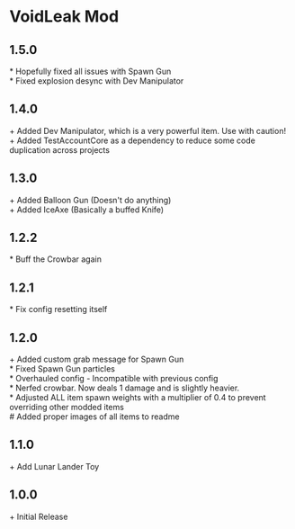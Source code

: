 # VoidLeak Mod

## 1.5.0

\* Hopefully fixed all issues with Spawn Gun<br>
\* Fixed explosion desync with Dev Manipulator<br>

## 1.4.0

\+ Added Dev Manipulator, which is a very powerful item. Use with caution!<br>
\+ Added TestAccountCore as a dependency to reduce some code duplication across projects<br>

## 1.3.0

\+ Added Balloon Gun (Doesn't do anything)<br>
\+ Added IceAxe (Basically a buffed Knife)<br>

## 1.2.2

\* Buff the Crowbar again<br>

## 1.2.1

\* Fix config resetting itself<br>

## 1.2.0

\+ Added custom grab message for Spawn Gun<br>
\* Fixed Spawn Gun particles<br>
\* Overhauled config - Incompatible with previous config<br>
\* Nerfed crowbar. Now deals 1 damage and is slightly heavier.<br>
\* Adjusted ALL item spawn weights with a multiplier of 0.4 to prevent overriding other modded items<br>
\# Added proper images of all items to readme<br>

## 1.1.0

\+ Add Lunar Lander Toy<br>

## 1.0.0

\+ Initial Release<br>